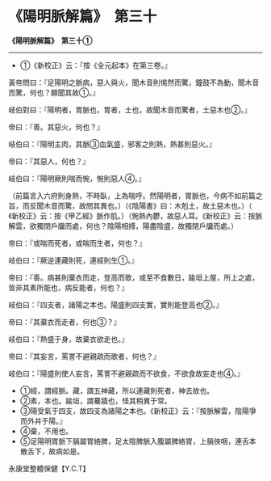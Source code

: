 # 《陽明脈解篇》　第三十



**《陽明脈解篇》　第三十①**


---
- ①《新校正》云：『按《全元起本》在第三卷。』


黃帝問曰：『足陽明之脈病，惡人與火，聞木音則惕然而驚，鐘鼓不為動，聞木音而驚，何也？願聞其故①。』


岐伯對曰：『陽明者，胃脈也，胃者，土也，故聞木音而驚者，土惡木也②。』


帝曰：『善。其惡火，何也？』


岐伯曰：『陽明主肉，其脈③血氣盛，邪客之則熱，熱甚則惡火。』


帝曰：『其惡人，何也？』


岐伯曰：『陽明厥則喘而惋，惋則惡人④。』


（前篇言入六府則身熱，不時臥，上為喘呼。然陽明者，胃脈也，今病不如前篇之旨，而反聞木音而驚，故問其異也。）（《陰陽書》曰：木剋土，故土惡木也。）（　　《新校正》云：按《甲乙經》脈作肌。）（惋熱內鬱，故惡人耳。《新校正》云：按脈解雲，欲獨閉戶牖而處，何也？陰陽相搏，陽盡陰盛，故獨閉戶牖而處。）


帝曰：『或喘而死者，或喘而生者，何也？』


岐伯曰：『厥逆連藏則死，連經則生①。』


帝曰：『善。病甚則棄衣而走，登高而歌，或至不食數日，踰垣上屋，所上之處，皆非其素所能也，病反能者，何也？』


岐伯曰：『四支者，諸陽之本也。陽盛則四支實，實則能登高也②。』


帝曰：『其棄衣而走者，何也③？』


岐伯曰：『熱盛于身，故棄衣欲走也。』


帝曰：『其妄言，罵詈不避親疏而歌者，何也？』


岐伯曰：『陽盛則使人妄言，罵詈不避親疏而不欲食，不欲食故妄走也④。』
- ①經，謂經脈。藏，謂五神藏，所以連藏則死者，神去故也。
- ②素，本也。踰垣，謂驀牆也，怪其稍異于常。
- ③陽受氣于四支，故四支為諸陽之本也。《新校正》云：『按脈解雲，陰陽爭而外并于陽。』
- ④棄，不用也。
- ⑤足陽明胃脈下膈屬胃絡脾，足太陰脾脈入腹屬脾絡胃，上膈俠咽，連舌本散舌下，故病如是。


永康堂整體保健【Y.C.T】



